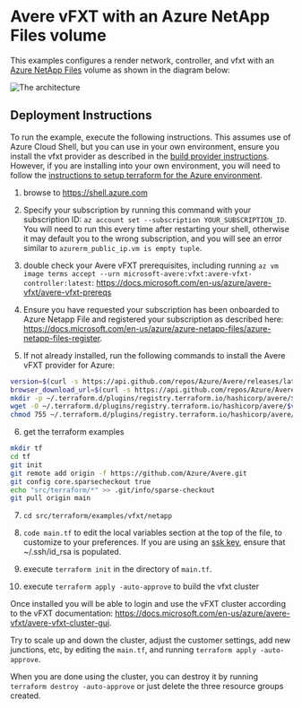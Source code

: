 # Avere vFXT with an Azure NetApp Files volume

This examples configures a render network, controller, and vfxt with an [Azure NetApp Files](https://azure.microsoft.com/en-us/services/netapp/) volume as shown in the diagram below:

![The architecture](../../../../../docs/images/terraform/netappfiler.png)

## Deployment Instructions

To run the example, execute the following instructions.  This assumes use of Azure Cloud Shell, but you can use in your own environment, ensure you install the vfxt provider as described in the [build provider instructions](../../../providers/terraform-provider-avere#build-the-terraform-provider-binary).  However, if you are installing into your own environment, you will need to follow the [instructions to setup terraform for the Azure environment](https://docs.microsoft.com/en-us/azure/terraform/terraform-install-configure).

1. browse to https://shell.azure.com

2. Specify your subscription by running this command with your subscription ID:  ```az account set --subscription YOUR_SUBSCRIPTION_ID```.  You will need to run this every time after restarting your shell, otherwise it may default you to the wrong subscription, and you will see an error similar to `azurerm_public_ip.vm is empty tuple`.

3. double check your Avere vFXT prerequisites, including running `az vm image terms accept --urn microsoft-avere:vfxt:avere-vfxt-controller:latest`: https://docs.microsoft.com/en-us/azure/avere-vfxt/avere-vfxt-prereqs

4. Ensure you have requested your subscription has been onboarded to Azure Netapp File and registered your subscription as described here: https://docs.microsoft.com/en-us/azure/azure-netapp-files/azure-netapp-files-register.

5. If not already installed, run the following commands to install the Avere vFXT provider for Azure:
```bash
version=$(curl -s https://api.github.com/repos/Azure/Avere/releases/latest | jq -r .tag_name | sed -e 's/[^0-9]*\([0-9].*\)$/\1/')
browser_download_url=$(curl -s https://api.github.com/repos/Azure/Avere/releases/latest | jq -r .assets[].browser_download_url | grep -e "terraform-provider-avere$")
mkdir -p ~/.terraform.d/plugins/registry.terraform.io/hashicorp/avere/$version/linux_amd64
wget -O ~/.terraform.d/plugins/registry.terraform.io/hashicorp/avere/$version/linux_amd64/terraform-provider-avere_v$version $browser_download_url
chmod 755 ~/.terraform.d/plugins/registry.terraform.io/hashicorp/avere/$version/linux_amd64/terraform-provider-avere_v$version
```

6. get the terraform examples
```bash
mkdir tf
cd tf
git init
git remote add origin -f https://github.com/Azure/Avere.git
git config core.sparsecheckout true
echo "src/terraform/*" >> .git/info/sparse-checkout
git pull origin main
```

7. `cd src/terraform/examples/vfxt/netapp`

8. `code main.tf` to edit the local variables section at the top of the file, to customize to your preferences.  If you are using an [ssk key](https://docs.microsoft.com/en-us/azure/virtual-machines/linux/mac-create-ssh-keys), ensure that ~/.ssh/id_rsa is populated.

9. execute `terraform init` in the directory of `main.tf`.

10. execute `terraform apply -auto-approve` to build the vfxt cluster

Once installed you will be able to login and use the vFXT cluster according to the vFXT documentation: https://docs.microsoft.com/en-us/azure/avere-vfxt/avere-vfxt-cluster-gui.

Try to scale up and down the cluster, adjust the customer settings, add new junctions, etc, by editing the `main.tf`, and running `terraform apply -auto-approve`.

When you are done using the cluster, you can destroy it by running `terraform destroy -auto-approve` or just delete the three resource groups created.